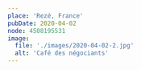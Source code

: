 ```yaml
---
place: 'Rezé, France'
pubDate: 2020-04-02
node: 4508195531
image:
  file: './images/2020-04-02-2.jpg'
  alt: 'Café des négociants'
---
```

